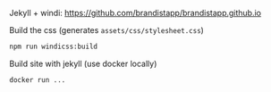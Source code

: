 Jekyll + windi: https://github.com/brandistapp/brandistapp.github.io

Build the css (generates `assets/css/stylesheet.css`)
```bash
npm run windicss:build
```

Build site with jekyll (use docker locally)
```
docker run ...
```